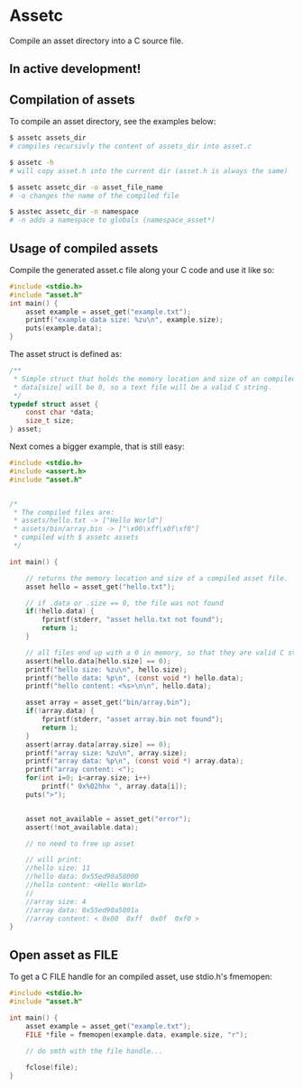 # Assetc
Compile an asset directory into a C source file.


## In active development!

## Compilation of assets
To compile an asset directory, see the examples below:
```bash
$ assetc assets_dir
# compiles recursivly the content of assets_dir into asset.c

$ assetc -h
# will copy asset.h into the current dir (asset.h is always the same)

$ assetc assetc_dir -o asset_file_name
# -o changes the name of the compiled file

$ asstec assetc_dir -n namespace
# -n adds a namespace to globals (namespace_asset*)
```


## Usage of compiled assets
Compile the generated asset.c file along your C code and use it like so:

```c
#include <stdio.h>
#include "asset.h"
int main() {
    asset example = asset_get("example.txt");
    printf("example data size: %zu\n", example.size);
    puts(example.data);
}
```

The asset struct is defined as:
```c
/**
 * Simple struct that holds the memory location and size of an compiled asset file.
 * data[size] will be 0, so a text file will be a valid C string.
 */
typedef struct asset {
    const char *data;
    size_t size;
} asset;
```

Next comes a bigger example, that is still easy:
```c
#include <stdio.h>
#include <assert.h>
#include "asset.h"


/*
 * The compiled files are:
 * assets/hello.txt -> ["Hello World"]
 * assets/bin/array.bin -> ["\x00\xff\x0f\xf0"]
 * compiled with $ assetc assets
 */

int main() {

    // returns the memory location and size of a compiled asset file.
    asset hello = asset_get("hello.txt");

    // if .data or .size == 0, the file was not found
    if(!hello.data) {
        fprintf(stderr, "asset hello.txt not found");
        return 1;
    }

    // all files end up with a 0 in memory, so that they are valid C strings
    assert(hello.data[hello.size] == 0);
    printf("hello size: %zu\n", hello.size);
    printf("hello data: %p\n", (const void *) hello.data);
    printf("hello content: <%s>\n\n", hello.data);

    asset array = asset_get("bin/array.bin");
    if(!array.data) {
        fprintf(stderr, "asset array.bin not found");
        return 1;
    }
    assert(array.data[array.size] == 0);
    printf("array size: %zu\n", array.size);
    printf("array data: %p\n", (const void *) array.data);
    printf("array content: <");
    for(int i=0; i<array.size; i++)
        printf(" 0x%02hhx ", array.data[i]);
    puts(">");


    asset not_available = asset_get("error");
    assert(!not_available.data);

    // no need to free up asset

    // will print:
    //hello size: 11
    //hello data: 0x55ed90a58000
    //hello content: <Hello World>
    //
    //array size: 4
    //array data: 0x55ed90a5801a
    //array content: < 0x00  0xff  0x0f  0xf0 >
}
```

## Open asset as FILE
To get a C FILE handle for an compiled asset, use stdio.h's fmemopen:
```c
#include <stdio.h>
#include "asset.h"

int main() {
    asset example = asset_get("example.txt");
    FILE *file = fmemopen(example.data, example.size, "r");
    
    // do smth with the file handle...

    fclose(file);
}
```

